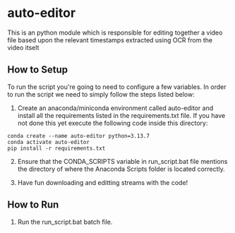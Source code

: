 # auto-editor
This is an python module which is responsible for editing together a video file based upon the relevant timestamps extracted using OCR from the video itselt

## How to Setup
To run the script you're going to need to configure a few variables. In order to run the script we need to simply follow the steps listed below:

1. Create an anaconda/miniconda environment called auto-editor and install all the requirements listed in the requirements.txt file. If you have not done this yet execute the following code inside this directory:
```
conda create --name auto-editor python=3.13.7
conda activate auto-editor
pip install -r requirements.txt
```

2. Ensure that the CONDA_SCRIPTS variable in run_script.bat file mentions the directory of where the Anaconda Scripts folder is located correctly.

3. Have fun downloading and editting streams with the code!

## How to Run

1. Run the run_script.bat batch file.